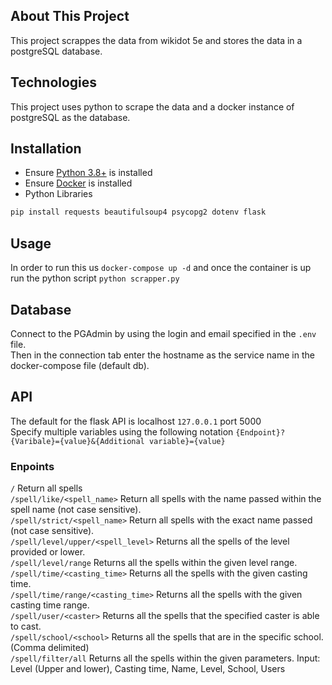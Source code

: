 ## About This Project
This project scrappes the data from wikidot 5e and stores the data in a postgreSQL database.

## Technologies
This project uses python to scrape the data and a docker instance of postgreSQL as the database.

## Installation
* Ensure [Python 3.8+](https://www.python.org/downloads/) is installed 
* Ensure [Docker](https://docs.docker.com/get-started/get-docker/) is installed
* Python Libraries 
```sh
pip install requests beautifulsoup4 psycopg2 dotenv flask
```

## Usage
In order to run this us `docker-compose up -d` and once the container is up run the python script `python scrapper.py`

## Database
Connect to the PGAdmin by using the login and email specified in the `.env` file. <br>
Then in the connection tab enter the hostname as the service name in the docker-compose file (default db).

## API
The default for the flask API is localhost `127.0.0.1` port 5000 <br>
Specify multiple variables using the following notation `{Endpoint}?{Varibale}={value}&{Additional variable}={value}`

### Enpoints
`/` Return all spells <br>
`/spell/like/<spell_name>` Return all spells with the name passed within the spell name (not case sensitive). <br>
`/spell/strict/<spell_name>` Return all spells with the exact name passed (not case sensitive). <br>
`/spell/level/upper/<spell_level>` Returns all the spells of the level provided or lower. <br>
`/spell/level/range` Returns all the spells within the given level range. <br>
`/spell/time/<casting_time>` Returns all the spells with the given casting time. <br>
`/spell/time/range/<casting_time>` Returns all the spells with the given casting time range. <br>
`/spell/user/<caster>` Returns all the spells that the specified caster is able to cast. <br>
`/spell/school/<school>` Returns all the spells that are in the specific school. (Comma delimited) <br>
`/spell/filter/all` Returns all the spells within the given parameters. Input: Level (Upper and lower), Casting time, Name, Level, School, Users